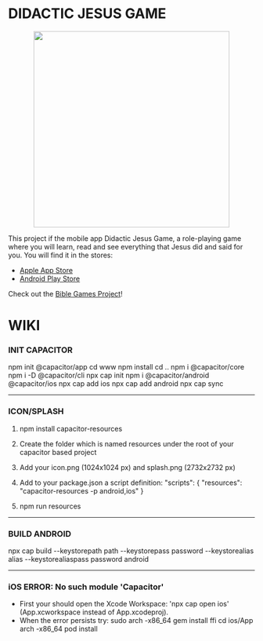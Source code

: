 # DIDACTIC JESUS GAME

<p align="center">
  <img src="./demo.gif" alt="" width="400" />
</p>

This project if the mobile app Didactic Jesus Game, a role-playing game where you will learn, read and see everything that Jesus did and said for you.
You will find it in the stores:
- [Apple App Store](https://apps.apple.com/us/app/didacticjesusgame/id1671402476)
- [Android Play Store](https://play.google.com/store/apps/details?id=com.biblegamesproject.didacticjesusgame&pli=1)

Check out the [Bible Games Project](https://biblegamesproject.com)!

# WIKI

### INIT CAPACITOR
npm init @capacitor/app
cd www
npm install
cd ..
npm i @capacitor/core
npm i -D @capacitor/cli
npx cap init
npm i @capacitor/android @capacitor/ios
npx cap add ios
npx cap add android
npx cap sync

---

### ICON/SPLASH
1. npm install capacitor-resources
2. Create the folder which is named resources under the root of your capacitor based project
3. Add your icon.png (1024x1024 px) and splash.png (2732x2732 px)
4. Add to your package.json a script definition:
"scripts": {
   "resources": "capacitor-resources -p android,ios"
}

5. npm run resources

---

### BUILD ANDROID
npx cap build --keystorepath path --keystorepass password --keystorealias alias --keystorealiaspass password android

---

### iOS ERROR: No such module 'Capacitor'
- First your should open the Xcode Workspace: 'npx cap open ios' (App.xcworkspace instead of App.xcodeproj).
- When the error persists try:
   sudo arch -x86_64 gem install ffi
   cd ios/App
   arch -x86_64 pod install